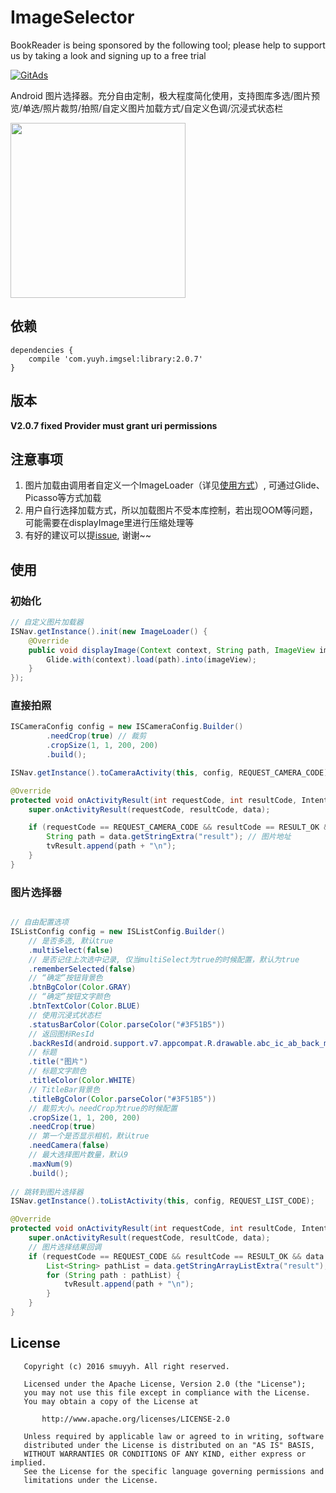# ImageSelector

BookReader is being sponsored by the following tool; please help to support us by taking a look and signing up to a free trial

<a href="https://tracking.gitads.io/?repo=BookReader"> <img src="https://images.gitads.io/BookReader" alt="GitAds"/></a>

Android 图片选择器。充分自由定制，极大程度简化使用，支持图库多选/图片预览/单选/照片裁剪/拍照/自定义图片加载方式/自定义色调/沉浸式状态栏

<img src="https://github.com/smuyyh/ImageSelector/blob/master/screenshot/screen_1.png?raw=true" width=280/>

## 依赖
```
dependencies {
    compile 'com.yuyh.imgsel:library:2.0.7'
}
```

## 版本

**V2.0.7 fixed Provider must grant uri permissions**

## 注意事项

1. 图片加载由调用者自定义一个ImageLoader（详见[使用方式](#使用方式)）, 可通过Glide、Picasso等方式加载
2. 用户自行选择加载方式，所以加载图片不受本库控制，若出现OOM等问题，可能需要在displayImage里进行压缩处理等
3. 有好的建议可以提[issue](https://github.com/smuyyh/ImageSelector/issues/new), 谢谢~~

## 使用

### 初始化
```java
// 自定义图片加载器
ISNav.getInstance().init(new ImageLoader() {
    @Override
    public void displayImage(Context context, String path, ImageView imageView) {
        Glide.with(context).load(path).into(imageView);
    }
});
```

### 直接拍照

```java
ISCameraConfig config = new ISCameraConfig.Builder()
        .needCrop(true) // 裁剪
        .cropSize(1, 1, 200, 200)
        .build();

ISNav.getInstance().toCameraActivity(this, config, REQUEST_CAMERA_CODE);
```

```java
@Override
protected void onActivityResult(int requestCode, int resultCode, Intent data) {
    super.onActivityResult(requestCode, resultCode, data);

    if (requestCode == REQUEST_CAMERA_CODE && resultCode == RESULT_OK && data != null) {
        String path = data.getStringExtra("result"); // 图片地址
        tvResult.append(path + "\n");
    }
}
```

### 图片选择器

```java

// 自由配置选项
ISListConfig config = new ISListConfig.Builder()
    // 是否多选, 默认true
    .multiSelect(false)
    // 是否记住上次选中记录, 仅当multiSelect为true的时候配置，默认为true
    .rememberSelected(false)
    // “确定”按钮背景色
    .btnBgColor(Color.GRAY)
    // “确定”按钮文字颜色
    .btnTextColor(Color.BLUE)
    // 使用沉浸式状态栏
    .statusBarColor(Color.parseColor("#3F51B5"))
    // 返回图标ResId
    .backResId(android.support.v7.appcompat.R.drawable.abc_ic_ab_back_mtrl_am_alpha)
    // 标题
    .title("图片")
    // 标题文字颜色
    .titleColor(Color.WHITE)
    // TitleBar背景色
    .titleBgColor(Color.parseColor("#3F51B5"))
    // 裁剪大小。needCrop为true的时候配置
    .cropSize(1, 1, 200, 200)
    .needCrop(true)
    // 第一个是否显示相机，默认true
    .needCamera(false)
    // 最大选择图片数量，默认9
    .maxNum(9)
    .build();
        
// 跳转到图片选择器
ISNav.getInstance().toListActivity(this, config, REQUEST_LIST_CODE);
```

```java
@Override
protected void onActivityResult(int requestCode, int resultCode, Intent data) {
    super.onActivityResult(requestCode, resultCode, data);
    // 图片选择结果回调
    if (requestCode == REQUEST_CODE && resultCode == RESULT_OK && data != null) {
        List<String> pathList = data.getStringArrayListExtra("result");
        for (String path : pathList) {
            tvResult.append(path + "\n");
        }
    }
}
```

## License

```
   Copyright (c) 2016 smuyyh. All right reserved.

   Licensed under the Apache License, Version 2.0 (the "License");
   you may not use this file except in compliance with the License.
   You may obtain a copy of the License at

       http://www.apache.org/licenses/LICENSE-2.0

   Unless required by applicable law or agreed to in writing, software
   distributed under the License is distributed on an "AS IS" BASIS,
   WITHOUT WARRANTIES OR CONDITIONS OF ANY KIND, either express or implied.
   See the License for the specific language governing permissions and
   limitations under the License.
```
